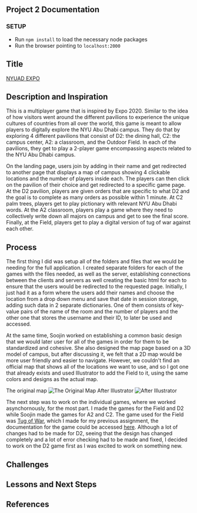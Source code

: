 Project 2 Documentation
----------------------

### SETUP 
* Run `npm install` to load the necessary node packages
* Run the browser pointing to `localhost:2000`

## Title
[NYUAD EXPO](https://nyuad-expo.glitch.me/)

## Description and Inspiration 
This is a multiplayer game that is inspired by Expo 2020. Similar to the idea of how visitors went around the different pavilions to experience the unique cultures of countries from all over the world, this game is meant to allow players to digitally explore the NYU Abu Dhabi campus. They do that by exploring 4 different pavilions that consist of D2: the dining hall, C2: the campus center, A2: a classroom, and the Outdoor Field. In each of the pavilions, they get to play a 2-player game encompassing aspects related to the NYU Abu Dhabi campus.

On the landing page, users join by adding in their name and get redirected to another page that displays a map of campus showing 4 clickable locations and the number of players inside each. The players can then click on the pavilion of their choice and get redirected to a specific game page. At the D2 pavilion, players are given orders that are specific to what D2 and the goal is to complete as many orders as possible within 1 minute. At C2 palm trees, players get to play pictionary with relevant NYU Abu Dhabi words. At the A2 classroom, players play a game where they need to collectively write down all majors on campus and get to see the final score. Finally, at the Field, players get to play a digital version of tug of war against each other.

## Process
The first thing I did was setup all of the folders and files that we would be needing for the full application. I created separate folders for each of the games with the files needed, as well as the server, establishing connections between the clients and servers as well creating the basic html for each to ensure that the users would be redirected to the requested page. Initially, I just had it as a form where the users add their names and choose the location from a drop down menu and save that date in session storage, adding such data in 2 separate dictionaries. One of them consists of key-value pairs of the name of the room and the number of players and the other one that stores the username and their ID, to later be used and accessed. 

At the same time, Soojin worked on establishing a common basic design that we would later user for all of the games in order for them to be standardized and cohesive. She also designed the map page based on a 3D model of campus, but after discussing it, we felt that a 2D map would be more user friendly and easier to navigate. However, we couldn't find an official map that shows all of the locations we want to use, and so I got one that already exists and used Illustrator to add the Field to it, using the same colors and designs as the actual map.

The original map ![The Original Map](allImages/campus-map.png) After Illustrator ![After Illustrator](allImages/edited-map.png)

The next step was to work on the individual games, where we worked asynchornously, for the most part. I made the games for the Field and D2 while Soojin made the games for A2 and C2. The game used for the Field was [Tug of War](link), which I made for my previous assignment, the documentation for the game could be accessed [here](link). Although a lot of changes had to be made for D2, seeing that the design has changed completely and a lot of error checking had to be made and fixed, I decided to work on the D2 game first as I was excited to work on something new. 


## Challenges 

## Lessons and Next Steps

## References 
